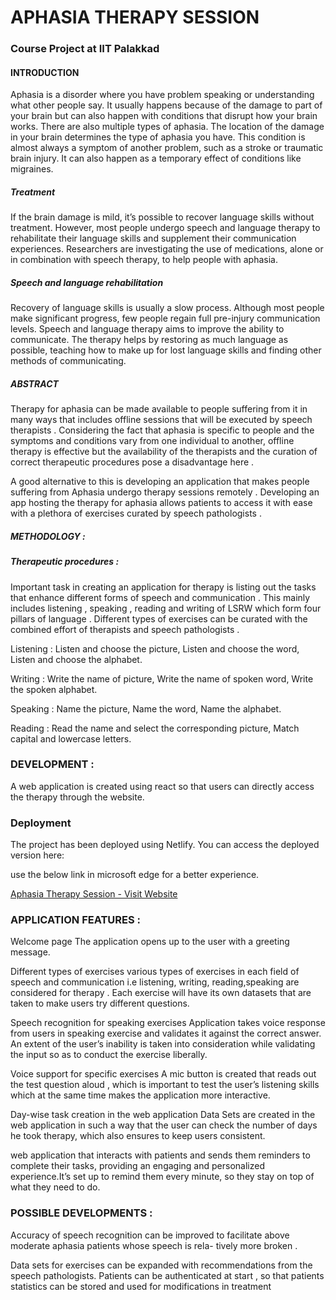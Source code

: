 # APHASIA THERAPY SESSION

### Course Project at IIT Palakkad

#### INTRODUCTION

Aphasia is a disorder where you have problem speaking or understanding what other people say. It usually happens
because of the damage to part of your brain but can also happen with conditions that disrupt how your brain works.
There are also multiple types of aphasia. The location of the damage in your brain determines the type of aphasia
you have. This condition is almost always a symptom of another problem, such as a stroke or traumatic brain injury.
It can also happen as a temporary effect of conditions like migraines.

##### Treatment

If the brain damage is mild, it’s possible to recover language skills without treatment. However, most people undergo
speech and language therapy to rehabilitate their language skills and supplement their communication experiences.
Researchers are investigating the use of medications, alone or in combination with speech therapy, to help people
with aphasia.

##### Speech and language rehabilitation

Recovery of language skills is usually a slow process. Although most people make significant progress, few people
regain full pre-injury communication levels.
Speech and language therapy aims to improve the ability to communicate. The therapy helps by restoring as much
language as possible, teaching how to make up for lost language skills and finding other methods of communicating.

##### ABSTRACT

Therapy for aphasia can be made available to people suffering from it in many ways that includes offline sessions that
will be executed by speech therapists . Considering the fact that aphasia is specific to people and the symptoms and
conditions vary from one individual to another, offline therapy is effective but the availability of the therapists and
the curation of correct therapeutic procedures pose a disadvantage here .

A good alternative to this is developing an application that makes people suffering from Aphasia undergo therapy sessions remotely . Developing an app
hosting the therapy for aphasia allows patients to access it with ease with a plethora of exercises curated by speech
pathologists .


##### METHODOLOGY :

##### Therapeutic procedures :

Important task in creating an application for therapy is listing out the tasks that enhance different forms of speech
and communication . This mainly includes listening , speaking , reading and writing of LSRW which form four pillars
of language . Different types of exercises can be curated with the combined effort of therapists and speech pathologists .

Listening :
Listen and choose the picture, 
Listen and choose the word, 
Listen and choose the alphabet.

Writing :
Write the name of picture, 
Write the name of spoken word, 
Write the spoken alphabet.

Speaking :
Name the picture, 
Name the word, 
Name the alphabet.

Reading :
Read the name and select the corresponding picture, 
Match capital and lowercase letters.

### DEVELOPMENT :

A web application is  created using react so that users can directly access the therapy through the website.

### Deployment

The project has been deployed using Netlify. You can access the deployed version here:

use the below link in microsoft edge for a better experience.

[Aphasia Therapy Session - Visit Website](https://aphasiatherapysession.netlify.app)


### APPLICATION FEATURES :

Welcome page The application opens up to the user with a greeting message.

Different types of exercises various types of exercises in each field of speech and communication i.e listening, writing,
reading,speaking are considered for therapy . Each exercise will have its own datasets that are taken to make users
try different questions.

Speech recognition for speaking exercises Application takes voice response from users in speaking exercise and validates
it against the correct answer. An extent of the user’s inability is taken into consideration while validating the input
so as to conduct the exercise liberally.

Voice support for specific exercises A mic button is created that reads out the test question aloud , which is important
to test the user’s listening skills which at the same time makes the application more interactive.

Day-wise task creation in the web application Data Sets are created in the web application in such a way that the
user can check the number of days he took therapy, which also ensures to keep users consistent.

web application that interacts with patients and sends them reminders to complete their tasks, providing an engaging
and personalized experience.It’s set up to remind them every minute, so they stay on top of what they need to do.

### POSSIBLE DEVELOPMENTS :

Accuracy of speech recognition can be improved to facilitate above moderate aphasia patients whose speech is rela-
tively more broken .

Data sets for exercises can be expanded with recommendations from the speech pathologists.
Patients can be authenticated at start , so that patients statistics can be stored and used for modifications in treatment

